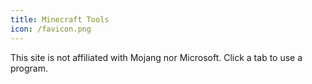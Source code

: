 ```yaml
---
title: Minecraft Tools
icon: /favicon.png
---
```


This site is not affiliated with Mojang nor Microsoft. Click a tab to use a program.
